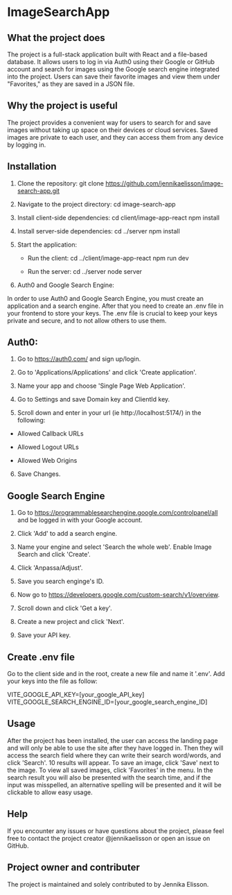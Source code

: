# ImageSearchApp

## What the project does

The project is a full-stack application built with React and a file-based database. It allows users to log in via Auth0 using their Google or GitHub account and search for images using the Google search engine integrated into the project. Users can save their favorite images and view them under "Favorites," as they are saved in a JSON file.

## Why the project is useful

The project provides a convenient way for users to search for and save images without taking up space on their devices or cloud services. Saved images are private to each user, and they can access them from any device by logging in.

## Installation

1. Clone the repository:
   git clone https://github.com/jennikaelisson/image-search-app.git

2. Navigate to the project directory:
   cd image-search-app

3. Install client-side dependencies:
   cd client/image-app-react
   npm install 

5. Install server-side dependencies:
   cd ../server
   npm install
   
7. Start the application:

   -  Run the client:
      cd ../client/image-app-react
      npm run dev

   -  Run the server:
      cd ../server
      node server

8. Auth0 and Google Search Engine:

  In order to use Auth0 and Google Search Engine, you must create an application and a search engine. After that you need to create an .env file in your frontend to store your keys.     The .env file is crucial to keep your keys private and secure, and to not allow others to use them. 

## Auth0:

1. Go to https://auth0.com/ and sign up/login.
    
2. Go to 'Applications/Applications' and click 'Create application'.
   
3. Name your app and choose 'Single Page Web Application'.
   
4. Go to Settings and save Domain key and ClientId key.
   
5. Scroll down and enter in your url (ie http://localhost:5174/) in the following:
 
  - Allowed Callback URLs
      
  - Allowed Logout URLs
     
  - Allowed Web Origins
     
6.  Save Changes.

## Google Search Engine

1. Go to https://programmablesearchengine.google.com/controlpanel/all and be logged in with your Google account.

2. Click 'Add' to add a search engine.

3. Name your engine and select 'Search the whole web'. Enable Image Search and click 'Create'.

4. Click 'Anpassa/Adjust'.

5. Save you search enginge's ID.

6. Now go to https://developers.google.com/custom-search/v1/overview.

7. Scroll down and click 'Get a key'.

8. Create a new project and click 'Next'.

9. Save your API key. 

## Create .env file

Go to the client side and in the root, create a new file and name it '.env'. Add your keys into the file as follow:

VITE_GOOGLE_API_KEY=[your_google_API_key]
VITE_GOOGLE_SEARCH_ENGINE_ID=[your_google_search_engine_ID]
   
## Usage

After the project has been installed, the user can access the landing page and will only be able to use the site after they have logged in. Then they will access the search field where they can write their search word/words, and click 'Search'. 10 results will appear. To save an image, click 'Save' next to the image. To view all saved images, click 'Favorites' in the menu.
In the search result you will also be presented with the search time, and if the input was misspelled, an alternative spelling will be presented and it will be clickable to allow easy usage. 

## Help

If you encounter any issues or have questions about the project, please feel free to contact the project creator @jennikaelisson or open an issue on GitHub.

## Project owner and contributer

The project is maintained and solely contributed to by Jennika Elisson. 
